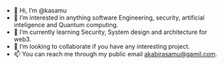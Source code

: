 - 👋 Hi, I’m @kasamu
- 👀 I’m interested in anything software Engineering, security, artificial inteligence and Quantum computing.
- 🌱 I’m currently learning Security, System design and architecture for web3.
- 💞️ I’m looking to collaborate if you have any interesting project.
- 📫 You can reach me through my public email akabirasamu@gamil.com.

<!---
kasamu/kasamu is a ✨ special ✨ repository because its `README.md` (this file) appears on your GitHub profile.
You can click the Preview link to take a look at your changes.
--->
